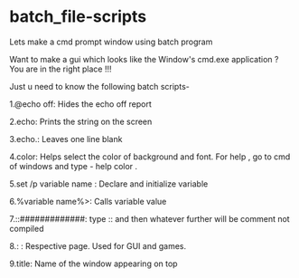 # batch_file-scripts
Lets make a cmd prompt window using batch program

Want to make a gui which looks like the Window's cmd.exe application ? You are in the right place !!!

Just u need to know the following batch scripts-

1.@echo off: Hides the echo off report

2.echo: Prints the string on the screen

3.echo.: Leaves one line blank

4.color: Helps select the color of background and font. For help , go to cmd of windows and type -   help color . 

5.set /p variable name : Declare and initialize variable

6.%variable name%>: Calls variable value

7.::#############: type :: and then whatever further will be comment not compiled

8.:<page number> : Respective page. Used for GUI and games.

9.title: Name of the window appearing on top



 

